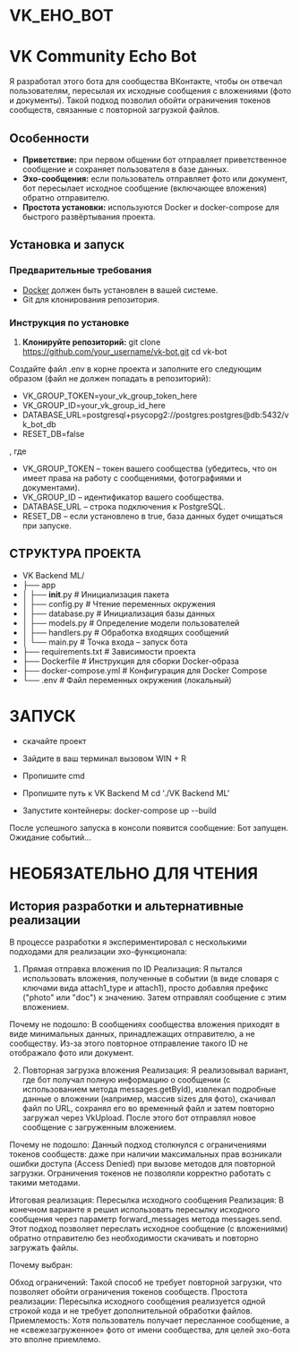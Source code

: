 # VK_EHO_BOT
# VK Community Echo Bot

Я разработал этого бота для сообщества ВКонтакте, чтобы он отвечал пользователям, пересылая их исходные сообщения с вложениями (фото и документы). Такой подход позволил обойти ограничения токенов сообществ, связанные с повторной загрузкой файлов.

## Особенности

- **Приветствие:** при первом общении бот отправляет приветственное сообщение и сохраняет пользователя в базе данных.
- **Эхо-сообщения:** если пользователь отправляет фото или документ, бот пересылает исходное сообщение (включающее вложения) обратно отправителю.
- **Простота установки:** используются Docker и docker-compose для быстрого развёртывания проекта.

## Установка и запуск

### Предварительные требования

- [Docker](https://www.docker.com/) должен быть установлен в вашей системе.
- Git для клонирования репозитория.

### Инструкция по установке

1. **Клонируйте репозиторий:**
   git clone https://github.com/your_username/vk-bot.git
   cd vk-bot

Создайте файл .env в корне проекта и заполните его следующим образом (файл не должен попадать в репозиторий):
- VK_GROUP_TOKEN=your_vk_group_token_here
- VK_GROUP_ID=your_vk_group_id_here
- DATABASE_URL=postgresql+psycopg2://postgres:postgres@db:5432/vk_bot_db
- RESET_DB=false

, где
- VK_GROUP_TOKEN – токен вашего сообщества (убедитесь, что он имеет права на работу с сообщениями, фотографиями и документами).
- VK_GROUP_ID – идентификатор вашего сообщества.
- DATABASE_URL – строка подключения к PostgreSQL.
- RESET_DB – если установлено в true, база данных будет очищаться при запуске.

## СТРУКТУРА ПРОЕКТА
- VK Backend ML/
- ├── app
- │   ├── __init__.py        # Инициализация пакета
- │   ├── config.py          # Чтение переменных окружения
- │   ├── database.py        # Инициализация базы данных
- │   ├── models.py          # Определение модели пользователей
- │   ├── handlers.py        # Обработка входящих сообщений
- │   └── main.py            # Точка входа – запуск бота
- ├── requirements.txt       # Зависимости проекта
- ├── Dockerfile             # Инструкция для сборки Docker-образа
- ├── docker-compose.yml     # Конфигурация для Docker Compose
- └── .env                   # Файл переменных окружения (локальный)

# ЗАПУСК
- скачайте проект
  
- Зайдите в ваш терминал вызовом WIN + R

- Пропишите cmd

- Пропишите путь к VK Backend M cd './VK Backend ML'
  
- Запустите контейнеры: docker-compose up --build

После успешного запуска в консоли появится сообщение:
Бот запущен. Ожидание событий...

# НЕОБЯЗАТЕЛЬНО ДЛЯ ЧТЕНИЯ
## История разработки и альтернативные реализации

В процессе разработки я экспериментировал с несколькими подходами для реализации эхо-функционала:

1. Прямая отправка вложения по ID
Реализация:
Я пытался использовать вложения, полученные в событии (в виде словаря с ключами вида attach1_type и attach1), просто добавляя префикс ("photo" или "doc") к значению. Затем отправлял сообщение с этим вложением.

Почему не подошло:
В сообщениях сообщества вложения приходят в виде минимальных данных, принадлежащих отправителю, а не сообществу. Из-за этого повторное отправление такого ID не отображало фото или документ.

2. Повторная загрузка вложения
Реализация:
Я реализовывал вариант, где бот получал полную информацию о сообщении (с использованием метода messages.getById), извлекал подробные данные о вложении (например, массив sizes для фото), скачивал файл по URL, сохранял его во временный файл и затем повторно загружал через VkUpload. После этого бот отправлял новое сообщение с загруженным вложением.

Почему не подошло:
Данный подход столкнулся с ограничениями токенов сообществ: даже при наличии максимальных прав возникали ошибки доступа (Access Denied) при вызове методов для повторной загрузки. Ограничения токенов не позволяли корректно работать с такими методами.

Итоговая реализация: Пересылка исходного сообщения
Реализация:
В конечном варианте я решил использовать пересылку исходного сообщения через параметр forward_messages метода messages.send. Этот подход позволяет переслать исходное сообщение (с вложениями) обратно отправителю без необходимости скачивать и повторно загружать файлы.

Почему выбран:

Обход ограничений: Такой способ не требует повторной загрузки, что позволяет обойти ограничения токенов сообществ.
Простота реализации: Пересылка исходного сообщения реализуется одной строкой кода и не требует дополнительной обработки файлов.
Приемлемость: Хотя пользователь получает пересланное сообщение, а не «свежезагруженное» фото от имени сообщества, для целей эхо-бота это вполне приемлемо.
